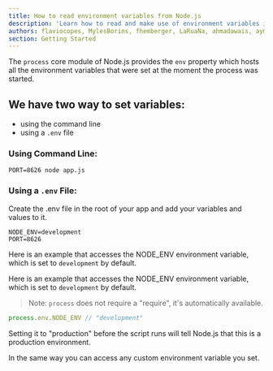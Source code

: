 ```yaml
---
title: How to read environment variables from Node.js
description: 'Learn how to read and make use of environment variables in a Node.js program'
authors: flaviocopes, MylesBorins, fhemberger, LaRuaNa, ahmadawais, aymen94
section: Getting Started
---
```


The `process` core module of Node.js provides the `env` property which hosts all the environment variables that were set at the moment the process was started.

## We have two way to set variables:
- using the command line
- using a `.env` file

### Using Command Line:

`PORT=8626 node app.js`

### Using a `.env` File:

Create the .env file in the root of your app and add your variables and values to it.

```
NODE_ENV=development
PORT=8626
```
Here is an example that accesses the NODE_ENV environment variable, which is set to `development` by default.

Here is an example that accesses the NODE_ENV environment variable, which is set to `development` by default.

> Note: `process` does not require a "require", it's automatically available.

```js
process.env.NODE_ENV // "development"
```

Setting it to "production" before the script runs will tell Node.js that this is a production environment.

In the same way you can access any custom environment variable you set.
